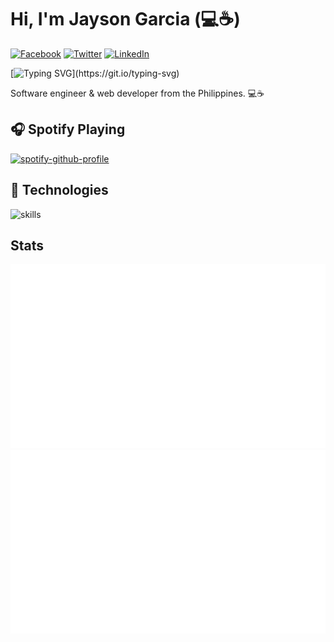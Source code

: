 # Hi, I'm Jayson Garcia (💻☕)

[![Facebook](https://img.shields.io/badge/Facebook-%231877F2.svg?&style=flat-square&logo=facebook&logoColor=white)](https://www.facebook.com/jaysonegarcia) [![Twitter](https://img.shields.io/badge/Twitter-%231DA1F2.svg?&style=flat-square&logo=twitter&logoColor=white)](https://twitter.com/jegsonn) [![LinkedIn](https://img.shields.io/badge/LinkedIn-%230077B5.svg?&style=flat-square&logo=linkedin&logoColor=white)](https://www.linkedin.com/in/hallowichig0)

[![Typing SVG](https://readme-typing-svg.herokuapp.com?font=comfortaa&color=016EEA&size=24&width=500&lines=Software+Engineer;Web+Developer;Nice+to+meet+you...)](https://git.io/typing-svg)

Software engineer & web developer from the Philippines. 💻☕

## 🎧 Spotify Playing

[![spotify-github-profile](https://spotify-github-profile.vercel.app/api/view?uid=22llhube73kw25xltxunvep4i&cover_image=false&theme=default)](https://spotify-github-profile.vercel.app/api/view?uid=22llhube73kw25xltxunvep4i&redirect=true)

## 🔧 Technologies

![skills](https://skillicons.dev/icons?i=php,wordpress,drupal,laravel,html,css,sass,js,jquery,bootstrap,webpack,nodejs,react,nextjs,mysql,linux,docker,git,bash,nginx,vscode&theme=light)

## Stats

![Statistics](https://raw.githubusercontent.com/hallowichig0/github-stats/master/generated/overview.svg)
![Languages](https://raw.githubusercontent.com/hallowichig0/github-stats/master/generated/languages.svg)

